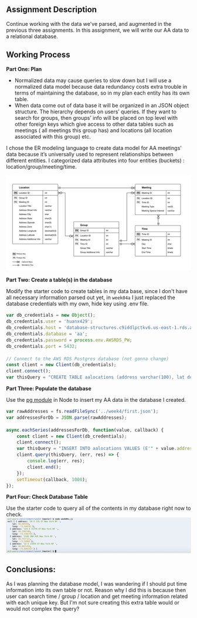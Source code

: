 ## Assignment Description
Continue working with the data we've parsed, and augmented in the previous three assignments. In this assignment, we will write our AA data to a relational database.

## Working Process
**Part One: Plan**

- Normalized data may cause queries to slow down but I will use a normalized data model because data redundancy costs extra trouble in terms of maintaining the database, so in my plan each entity has its own table.
- When data come out of data base it will be organized in an JSON object structure. The hierarchy depends on users’ queries. If they want to search for groups, then groups’ info will be placed on top level with other foreign keys which give access to other data tables such as meetings ( all meetings this group has) and locations (all location associated with this group) etc.

I chose the ER modeling language to create data model for AA meetings’ data because it’s universally used to represent relationships between different entities. I categorized data attributes into four entities (buckets) : location/group/meeting/time.

![](AAERModeling.png)

**Part Two: Create a table(s) in the database**

Modify the starter code to create tables in my data base, since I don't have all necessary information parsed out yet, in `week04a`  I just replaced the database credentials with my own, hide key using .env file. 
```javascript
var db_credentials = new Object();
db_credentials.user = 'huanx429';
db_credentials.host = 'database-structures.c9iddlpctkv6.us-east-1.rds.amazonaws.com';
db_credentials.database = 'aa';
db_credentials.password = process.env.AWSRDS_PW;
db_credentials.port = 5432;

// Connect to the AWS RDS Postgres database (not gonna change)
const client = new Client(db_credentials);
client.connect();
var thisQuery = "CREATE TABLE aalocations (address varchar(100), lat double precision, long double precision);";
```
  
  
**Part Three: Populate the database**

Use the [pg module](https://node-postgres.com/) in Node to insert my AA data in the database I created. 
```Javascript
var rawAddresses = fs.readFileSync('../week4/first.json');
var addressesForDb = JSON.parse(rawAddresses);

async.eachSeries(addressesForDb, function(value, callback) {
    const client = new Client(db_credentials);
    client.connect();
    var thisQuery = "INSERT INTO aalocations VALUES (E'" + value.address + "', " + value.lat + ", " + value.lng + ");";
    client.query(thisQuery, (err, res) => {
        console.log(err, res);
        client.end();
    });
    setTimeout(callback, 1000); 
}); 
```
  
**Part Four: Check Database Table**

Use the starter code to query all of the contents in my database right now to check.
![](CheckDatabase.jpg)

## Conclusions:

As I was planning the database model, I was wandering if I should put time information into its own table or not. Reason why I did this is because then user can search time / group / location and get meeting information related with each unique key. But I'm not sure creating this extra table would or would not complex the query?
